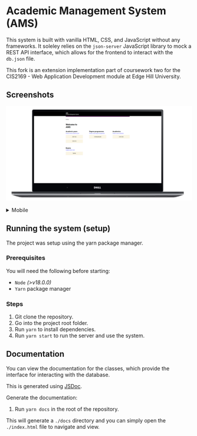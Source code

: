 # Academic Management System (AMS)

This system is built with vanilla HTML, CSS, and JavaScript without any frameworks. It soleley relies on the `json-server` JavaScript library to mock a REST API interface, which allows for the frontend to interact with the `db.json` file.

This fork is an extension implementation part of coursework two for the CIS2169 - Web Application Development module at Edge Hill University.

## Screenshots

![Dell XPS 15 laptop mock of AMS](./screenshots/desktop.png "Desktop Mockup")

<details>
<summary>Mobile</summary>
<br>
<img src="./screenshots/mobile.png" alt="Google Pixel 4 XL - Mobile Phone mock of AMS">
</details>

## Running the system (setup)
The project was setup using the yarn package manager.

### Prerequisites
You will need the following before starting:
- `Node` _(>v18.0.0)_
- `Yarn` package manager

### Steps
1. Git clone the repository.
2. Go into the project root folder.
3. Run `yarn` to install dependencies.
4. Run `yarn start` to run the server and use the system.

## Documentation
You can view the documentation for the classes, which provide the interface for interacting with the database.

This is generated using [JSDoc](https://jsdoc.app/).

Generate the documentation:
1. Run `yarn docs` in the root of the repository.

This will generate a `./docs` directory and you can simply open the `./index.html` file to navigate and view.
